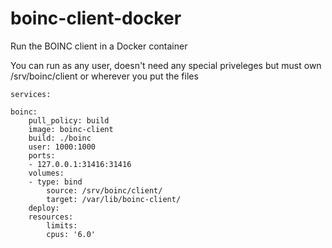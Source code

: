 # boinc-client-docker

Run the BOINC client in a Docker container

You can run as any user, doesn't need any special priveleges but must own /srv/boinc/client or wherever you put the files

    services:

    boinc:
        pull_policy: build
        image: boinc-client
        build: ./boinc
        user: 1000:1000
        ports:
        - 127.0.0.1:31416:31416
        volumes:
        - type: bind
            source: /srv/boinc/client/
            target: /var/lib/boinc-client/
        deploy:
        resources:
            limits:
            cpus: '6.0'
